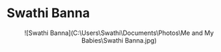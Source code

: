 # Swathi Banna

<center>
![Swathi Banna](C:\Users\Swathi\Documents\Photos\Me and My Babies\Swathi Banna.jpg)
</center>
